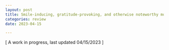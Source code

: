 ```yaml
---
layout: post
title: Smile-inducing, gratitude-provoking, and otherwise noteworthy moments
categories: review
date: 2023-04-15

---
```

[ A work in progress, last updated 04/15/2023 ]
